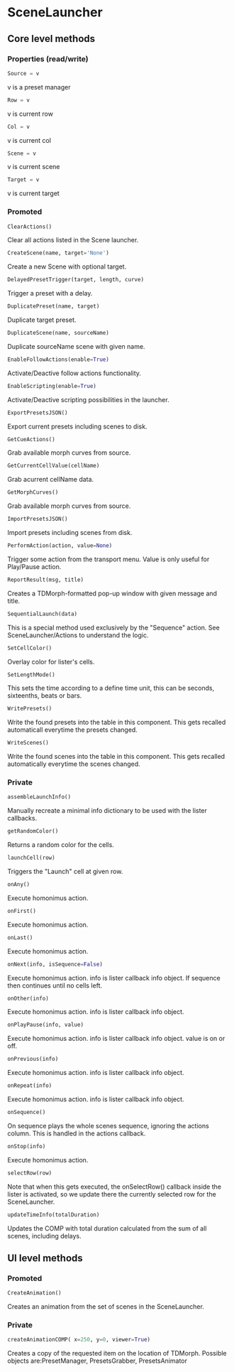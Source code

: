 # SceneLauncher

## Core level methods

### Properties (read/write)

```python
Source = v
```
v is a preset manager

```python
Row = v
```
v is current row

```python
Col = v
```
v is current col

```python
Scene = v
```
v is current scene

```python
Target = v
```
v is current target

### Promoted

```python
ClearActions()
```
Clear all actions listed in the Scene launcher.

```python
CreateScene(name, target='None')
```
Create a new Scene with optional target.

```python
DelayedPresetTrigger(target, length, curve)
```
Trigger a preset with a delay.

```python
DuplicatePreset(name, target)
```
Duplicate target preset.

```python
DuplicateScene(name, sourceName)
```
Duplicate sourceName scene with given name.


```python
EnableFollowActions(enable=True)
```
Activate/Deactive follow actions functionality.

```python
EnableScripting(enable=True)
```
Activate/Deactive scripting possibilities in the launcher.

```python
ExportPresetsJSON()
```
Export current presets including scenes to disk.

```python
GetCueActions()
```
Grab available morph curves from source.

```python
GetCurrentCellValue(cellName)
```
Grab acurrent cellName data.

```python
GetMorphCurves()
```
Grab available morph curves from source.

```python
ImportPresetsJSON()
```
Import presets including scenes from disk. 

```python
PerformAction(action, value=None)
```
Trigger some action from the transport menu. Value is only useful for Play/Pause action.

```python
ReportResult(msg, title)
```
Creates a TDMorph-formatted pop-up window with given message and title.

```python
SequentialLaunch(data)
```
This is a special method used exclusively by the "Sequence" action. See SceneLauncher/Actions to understand the logic.

```python
SetCellColor()
```
Overlay color for lister's cells.

```python
SetLengthMode()
```
This sets the time according to a define time unit, this can be seconds, sixteenths, beats or bars.

```python
WritePresets()
```
Write the found presets into the table in this component. This gets recalled automaticall everytime the presets changed.

```python
WriteScenes()
```
Write the found scenes into the table in this component. This gets recalled automatically everytime the scenes changed.

### Private

```python
assembleLaunchInfo()
```
Manually recreate a minimal info dictionary to be used with the lister callbacks.

```python
getRandomColor()
```
Returns a random color for the cells.

```python
launchCell(row)
```
Triggers the "Launch" cell at given row.

```python
onAny()
```
Execute homonimus action.

```python
onFirst()
```
Execute homonimus action.

```python
onLast()
```
Execute homonimus action.

```python
onNext(info, isSequence=False)
```
Execute homonimus action. info is lister callback info object. If sequence then continues until no cells left.

```python
onOther(info)
```
Execute homonimus action. info is lister callback info object.

```python
onPlayPause(info, value)
```
Execute homonimus action. info is lister callback info object. value is on or off.

```python
onPrevious(info)
```
Execute homonimus action. info is lister callback info object.

```python
onRepeat(info)
```
Execute homonimus action. info is lister callback info object.

```python
onSequence()
```
On sequence plays the whole scenes sequence, ignoring the actions column. This is handled in the actions callback.

```python
onStop(info)
```
Execute homonimus action.

```python
selectRow(row)
```
Note that when this gets executed, the onSelectRow() callback inside the lister is activated, so we update there the currently selected row for the SceneLauncher.

```python
updateTimeInfo(totalDuration)
```
Updates the COMP with total duration calculated from the sum of all scenes, including delays.

## UI level methods

### Promoted

```python
CreateAnimation()
```
Creates an animation from the set of scenes in the SceneLauncher.

### Private

```python
createAnimationCOMP( x=250, y=0, viewer=True)
```
Creates a copy of the requested item on the location  of TDMorph. Possible objects are:PresetManager, PresetsGrabber, PresetsAnimator

